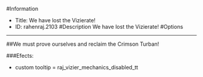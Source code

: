 #Information
 - Title: We have lost the Vizierate!
 - ID: rahenraj.2103
#Description
We have lost the Vizierate!
#Options

___
##We must prove ourselves and reclaim the Crimson Turban!

###Efects:<ul><li>custom tooltip = raj_vizier_mechanics_disabled_tt</li></ul>

